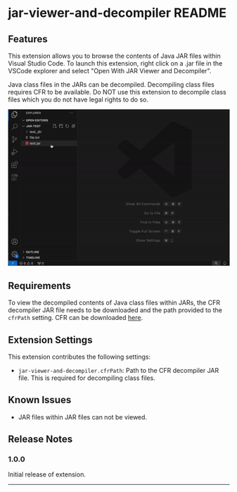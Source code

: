 # jar-viewer-and-decompiler README

## Features

This extension allows you to browse the contents of Java JAR files within Visual Studio Code. To launch this extension, right click on a .jar file in the VSCode explorer and select "Open With JAR Viewer and Decompiler".

Java class files in the JARs can be decompiled. Decompiling class files requires CFR to be available. Do NOT use this extension to decompile class files which you do not have legal rights to do so.

![Extension preview](media/preview.gif)

## Requirements

To view the decompiled contents of Java class files within JARs, the CFR decompiler JAR file needs to be downloaded and the path provided to the `cfrPath` setting. CFR can be downloaded [here](https://www.benf.org/other/cfr/).

## Extension Settings

This extension contributes the following settings:

* `jar-viewer-and-decompiler.cfrPath`: Path to the CFR decompiler JAR file. This is required for decompiling class files.

## Known Issues

* JAR files within JAR files can not be viewed.

## Release Notes

### 1.0.0

Initial release of extension.

---
